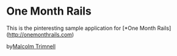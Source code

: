 # One Month Rails

This is the pinteresting sample application for 
[*One Month Rails] (http://onemonthrails.com)

by[Malcolm Trimnell](www.linkedin.com/in/malcolmtrimnell/en)